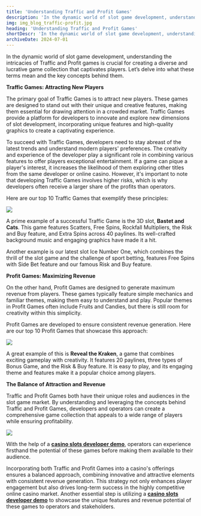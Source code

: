 ```yaml
---
title: 'Understanding Traffic and Profit Games'
description: 'In the dynamic world of slot game development, understanding the intricacies of Traffic and Profit games is crucial for creating a diverse and lucrative game collection that captivates players.'
img: img_blog_traffic-profit.jpg
heading: 'Understanding Traffic and Profit Games'
shortDescr: 'In the dynamic world of slot game development, understanding the intricacies of Traffic and Profit games is crucial for creating a diverse and lucrative game collection that captivates players. Let`s delve into what these terms mean and the key concepts behind them.'
archiveDate: 2024-07-01
---
```


In the dynamic world of slot game development, understanding the intricacies of Traffic and Profit games is crucial for creating a diverse and lucrative game collection that captivates players. Let’s delve into what these terms mean and the key concepts behind them.

**Traffic Games: Attracting New Players**

The primary goal of Traffic Games is to attract new players. These games are designed to stand out with their unique and creative features, making them essential for drawing attention in a crowded market. Traffic Games provide a platform for developers to innovate and explore new dimensions of slot development, incorporating unique features and high-quality graphics to create a captivating experience.

To succeed with Traffic Games, developers need to stay abreast of the latest trends and understand modern players' preferences. The creativity and experience of the developer play a significant role in combining various features to offer players exceptional entertainment. If a game can pique a player's interest, it increases the likelihood of them exploring other titles from the same developer or online casino. However, it's important to note that developing Traffic Games involves higher risks, which is why developers often receive a larger share of the profits than operators.

Here are our top 10 Traffic Games that exemplify these principles:

![](../../images/img_blog_traffic-profit-1.jpg)

A prime example of a successful Traffic Game is the 3D slot, **Bastet and Cats**. This game features Scatters, Free Spins, Rockfall Multipliers, the Risk and Buy feature, and Extra Spins across 40 paylines. Its well-crafted background music and engaging graphics have made it a hit. 

Another example is our latest slot Ice Number One, which combines the thrill of the slot game and the challenge of sport betting, features Free Spins with Side Bet feature and our famous Risk and Buy feature. 

**Profit Games: Maximizing Revenue**

On the other hand, Profit Games are designed to generate maximum revenue from players. These games typically feature simple mechanics and familiar themes, making them easy to understand and play. Popular themes in Profit Games often include Fruits and Candies, but there is still room for creativity within this simplicity.

Profit Games are developed to ensure consistent revenue generation. Here are our top 10 Profit Games that showcase this approach:

![](../../images/img_blog_traffic-profit-2.jpg)

A great example of this is **Reveal the Kraken**, a game that combines exciting gameplay with creativity. It features 20 paylines, three types of Bonus Game, and the Risk & Buy feature. It is easy to play, and its engaging theme and features make it a popular choice among players.

**The Balance of Attraction and Revenue**

Traffic and Profit Games both have their unique roles and audiences in the slot game market. By understanding and leveraging the concepts behind Traffic and Profit Games, developers and operators can create a comprehensive game collection that appeals to a wide range of players while ensuring profitability.

![](../../images/img_blog_traffic-profit-3.jpg)

With the help of a [**casino slots developer demo**](https://mascot.games/blog/fruit-slots-by-top-casino-slot-developer-double-review), operators can experience firsthand the potential of these games before making them available to their audience.

Incorporating both Traffic and Profit Games into a casino's offerings ensures a balanced approach, combining innovative and attractive elements with consistent revenue generation. This strategy not only enhances player engagement but also drives long-term success in the highly competitive online casino market. Another essential step is utilizing a [**casino slots developer demo**](https://mascot.games/blog/fruit-slots-by-top-casino-slot-developer-double-review) to showcase the unique features and revenue potential of these games to operators and stakeholders.
